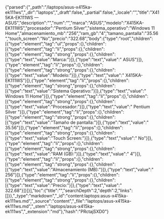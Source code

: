{"parsed":{"_path":"/laptops/asus-x415ka-ek111ws","_dir":"laptops","_draft":false,"_partial":false,"_locale":"","title":"X415KA-EK111WS — ASUS","description":"","num":"","marca":"ASUS","modelo":"X415KA-EK111WS","procesador":"Pentium Silver","sistema_operativo":"Windows 11 Home","almacenamiento_mb":"256","ram_gb":"4","tamano_pantalla":"35.56","touch_screen":"No","precio":"322.68","body":{"type":"root","children":[{"type":"element","tag":"ul","props":{},"children":[{"type":"element","tag":"li","props":{},"children":[{"type":"element","tag":"strong","props":{},"children":[{"type":"text","value":"Marca:"}]},{"type":"text","value":" ASUS"}]},{"type":"element","tag":"li","props":{},"children":[{"type":"element","tag":"strong","props":{},"children":[{"type":"text","value":"Modelo:"}]},{"type":"text","value":" X415KA-EK111WS"}]},{"type":"element","tag":"li","props":{},"children":[{"type":"element","tag":"strong","props":{},"children":[{"type":"text","value":"Sistema Operativo:"}]},{"type":"text","value":" Windows 11 Home"}]},{"type":"element","tag":"li","props":{},"children":[{"type":"element","tag":"strong","props":{},"children":[{"type":"text","value":"Procesador:"}]},{"type":"text","value":" Pentium Silver "}]},{"type":"element","tag":"li","props":{},"children":[{"type":"element","tag":"strong","props":{},"children":[{"type":"text","value":"Tamaño de pantalla:"}]},{"type":"text","value":" 35.56"}]},{"type":"element","tag":"li","props":{},"children":[{"type":"element","tag":"strong","props":{},"children":[{"type":"text","value":"Touch Screen:"}]},{"type":"text","value":" No"}]},{"type":"element","tag":"li","props":{},"children":[{"type":"element","tag":"strong","props":{},"children":[{"type":"text","value":"RAM (GB):"}]},{"type":"text","value":" 4"}]},{"type":"element","tag":"li","props":{},"children":[{"type":"element","tag":"strong","props":{},"children":[{"type":"text","value":"Almacenamiento (MB):"}]},{"type":"text","value":" 256"}]},{"type":"element","tag":"li","props":{},"children":[{"type":"element","tag":"strong","props":{},"children":[{"type":"text","value":"Precio:"}]},{"type":"text","value":" 322.68"}]}]}],"toc":{"title":"","searchDepth":2,"depth":2,"links":[]}},"_type":"markdown","_id":"content:laptops:asus-x415ka-ek111ws.md","_source":"content","_file":"laptops/asus-x415ka-ek111ws.md","_stem":"laptops/asus-x415ka-ek111ws","_extension":"md"},"hash":"PRctajSXD0"}
